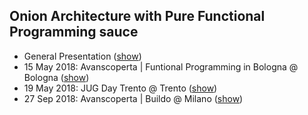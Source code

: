 ## Onion Architecture with Pure Functional Programming sauce 
- General Presentation ([show](https://gitpitch.com/matteobaglini/onion-with-functional-programming/master))
- 15 May 2018: Avanscoperta | Funtional Programming in Bologna @ Bologna ([show](https://gitpitch.com/matteobaglini/onion-with-functional-programming/15-may-fp-bologna))
- 19 May 2018: JUG Day Trento @ Trento ([show](https://gitpitch.com/matteobaglini/onion-with-functional-programming/19-may-jugday-trento))
- 27 Sep 2018: Avanscoperta | Buildo @ Milano ([show](https://gitpitch.com/matteobaglini/onion-with-functional-programming/27-sep-buildo-milano))